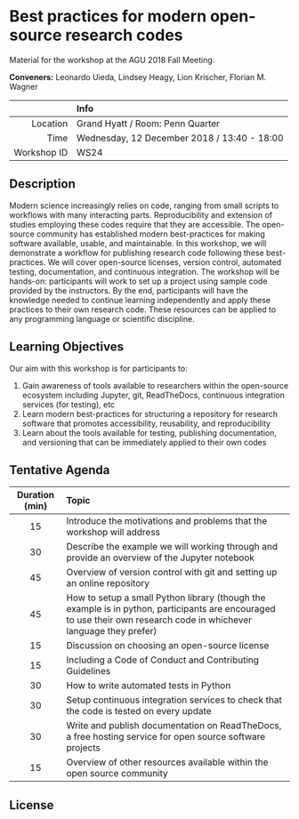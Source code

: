 # Best practices for modern open-source research codes
Material for the workshop at the AGU 2018 Fall Meeting.

**Conveners:**
Leonardo Uieda,
Lindsey Heagy,
Lion Krischer,
Florian M. Wagner

|    |Info|
|---:|:---|
|Location|Grand Hyatt / Room: Penn Quarter|
|Time|Wednesday, 12 December 2018 / 13:40 - 18:00|
|Workshop ID|WS24|

## Description

Modern science increasingly relies on code, ranging from small scripts to workflows with
many interacting parts. Reproducibility and extension of studies employing these codes
require that they are accessible. The open-source community has established modern
best-practices for making software available, usable, and maintainable. In this
workshop, we will demonstrate a workflow for publishing research code following these
best-practices. We will cover open-source licenses, version control, automated testing,
documentation, and continuous integration. The workshop will be hands-on: participants
will work to set up a project using sample code provided by the instructors. By the end,
participants will have the knowledge needed to continue learning independently and apply
these practices to their own research code. These resources can be applied to any
programming language or scientific discipline.


## Learning Objectives

Our aim with this workshop is for participants to:

1. Gain awareness of tools available to researchers within the open-source ecosystem
   including Jupyter, git, ReadTheDocs, continuous integration services (for testing), etc
2. Learn modern best-practices for structuring a repository for research software that
   promotes accessibility, reusability, and reproducibility
3. Learn about the tools available for testing, publishing documentation, and versioning
   that can be immediately applied to their own codes


## Tentative Agenda

| Duration (min) | Topic |
|:--------------:|:------|
| 15 | Introduce the motivations and problems that the workshop will address |
| 30 | Describe the example we will working through and provide an overview of the Jupyter notebook |
| 45 | Overview of version control with git and setting up an online repository |
| 45 | How to setup a small Python library (though the example is in python, participants are encouraged to use their own research code in whichever language they prefer) |
| 15 | Discussion on choosing an open-source license |
| 15 | Including a Code of Conduct and Contributing Guidelines |
| 30 | How to write automated tests in Python |
| 30 | Setup continuous integration services to check that the code is tested on every update |
| 30 | Write and publish documentation on ReadTheDocs, a free hosting service for open source software projects |
| 15 | Overview of other resources available within the open source community |


## License

